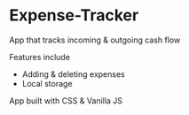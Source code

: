 # Expense-Tracker

App that tracks incoming & outgoing cash flow

Features include

- Adding & deleting expenses
- Local storage

App built with CSS & Vanilla JS
